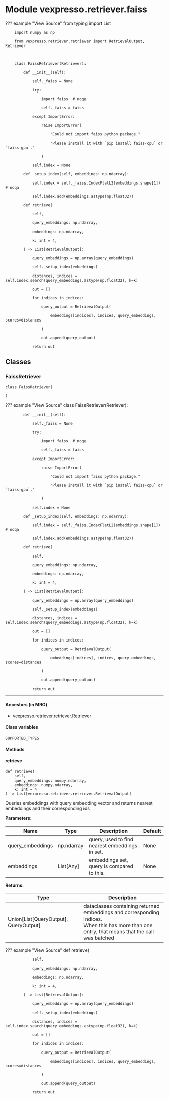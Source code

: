 # Module vexpresso.retriever.faiss

??? example "View Source"
        from typing import List

        import numpy as np

        from vexpresso.retriever.retriever import RetrievalOutput, Retriever

        

        class FaissRetriever(Retriever):

            def __init__(self):

                self._faiss = None

                try:

                    import faiss  # noqa

                    self._faiss = faiss

                except ImportError:

                    raise ImportError(

                        "Could not import faiss python package."

                        "Please install it with `pip install faiss-cpu` or `faiss-gpu`."

                    )

                self.index = None

            def _setup_index(self, embeddings: np.ndarray):

                self.index = self._faiss.IndexFlatL2(embeddings.shape[1])  # noqa

                self.index.add(embeddings.astype(np.float32))

            def retrieve(

                self,

                query_embeddings: np.ndarray,

                embeddings: np.ndarray,

                k: int = 4,

            ) -> List[RetrievalOutput]:

                query_embeddings = np.array(query_embeddings)

                self._setup_index(embeddings)

                distances, indices = self.index.search(query_embeddings.astype(np.float32), k=k)

                out = []

                for indices in indices:

                    query_output = RetrievalOutput(

                        embeddings[indices], indices, query_embeddings, scores=distances

                    )

                    out.append(query_output)

                return out

## Classes

### FaissRetriever

```python3
class FaissRetriever(
    
)
```

??? example "View Source"
        class FaissRetriever(Retriever):

            def __init__(self):

                self._faiss = None

                try:

                    import faiss  # noqa

                    self._faiss = faiss

                except ImportError:

                    raise ImportError(

                        "Could not import faiss python package."

                        "Please install it with `pip install faiss-cpu` or `faiss-gpu`."

                    )

                self.index = None

            def _setup_index(self, embeddings: np.ndarray):

                self.index = self._faiss.IndexFlatL2(embeddings.shape[1])  # noqa

                self.index.add(embeddings.astype(np.float32))

            def retrieve(

                self,

                query_embeddings: np.ndarray,

                embeddings: np.ndarray,

                k: int = 4,

            ) -> List[RetrievalOutput]:

                query_embeddings = np.array(query_embeddings)

                self._setup_index(embeddings)

                distances, indices = self.index.search(query_embeddings.astype(np.float32), k=k)

                out = []

                for indices in indices:

                    query_output = RetrievalOutput(

                        embeddings[indices], indices, query_embeddings, scores=distances

                    )

                    out.append(query_output)

                return out

------

#### Ancestors (in MRO)

* vexpresso.retriever.retriever.Retriever

#### Class variables

```python3
SUPPORTED_TYPES
```

#### Methods

    
#### retrieve

```python3
def retrieve(
    self,
    query_embeddings: numpy.ndarray,
    embeddings: numpy.ndarray,
    k: int = 4
) -> List[vexpresso.retriever.retriever.RetrievalOutput]
```

Queries embeddings with query embedding vector and returns nearest embeddings and their corresponding ids

**Parameters:**

| Name | Type | Description | Default |
|---|---|---|---|
| query_embeddings | np.ndarray | query, used to find nearest embeddings in set. | None |
| embeddings | List[Any] | embeddings set, query is compared to this. | None |

**Returns:**

| Type | Description |
|---|---|
| Union[List[QueryOutput], QueryOutput] | dataclasses containing returned embeddings and corresponding indices.<br>When this has more than one entry, that means that the call was batched |

??? example "View Source"
            def retrieve(

                self,

                query_embeddings: np.ndarray,

                embeddings: np.ndarray,

                k: int = 4,

            ) -> List[RetrievalOutput]:

                query_embeddings = np.array(query_embeddings)

                self._setup_index(embeddings)

                distances, indices = self.index.search(query_embeddings.astype(np.float32), k=k)

                out = []

                for indices in indices:

                    query_output = RetrievalOutput(

                        embeddings[indices], indices, query_embeddings, scores=distances

                    )

                    out.append(query_output)

                return out